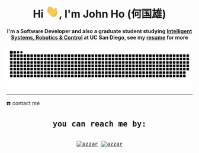 <div align="center">
<h1 align="center">Hi <img width="35" src="https://github.com/1999AZZAR/1999AZZAR/blob/main/resources/img/waving.gif">, I'm John Ho (何国雄)</h1>
<h4 align="center">I'm a Software Developer and also a graduate student studying <a href = "https://www.ece.ucsd.edu/faculty-research/ece-research-areas/intelligent-systems-robotics-control-impacted">Intelligent Systems, Robotics & Control</a> at UC San Diego, see my <a href="https://github.com/Johnkhk/johnkhk/blob/main/Kwok%20Hung%20Ho%20Resume.pdf" target="_blank">resume</a> for more</h4>
</div>



<div align="center">
  <a href="https://1999azzar.github.io/1999AZZAR/">
  <img  src="https://github.com/1999AZZAR/1999AZZAR/blob/main/resources/img/grid-snake.svg"
       alt="snake" /></a>
</div>

-----
<div>
  <summary>☎️ contact me</summary>
<div>
  <samp>
    <h2 align="center">you can reach me by:</h2>
    <p align="center">
      <br/>
      <a href="https://www.linkedin.com/in/johnkhho/" target="blank"><img align="center"
         src="https://img.shields.io/badge/linkedin-%231DA1F2.svg?style=for-the-badge&logo=linkedin&logoColor=white"
         alt="azzar" height="30"/></a>
      <a href="mailto:johnho.khh@gmail.com" target="blank"><img align="center"
         src="https://img.shields.io/badge/gmail-EA4335.svg?style=for-the-badge&logo=gmail&logoColor=white"
         alt="azzar" height="30"/></a>
    </p>
  <p align="center">
    </p>
  </samp>
</div>
</div>
